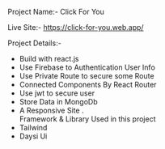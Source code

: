 Project Name:- Click For You

Live Site:- https://click-for-you.web.app/

Project Details:-
- Build with react.js
- Use Firebase to Authentication User Info
- Use Private Route to secure some Route
- Connected Components By React Router
- Use jwt to secure user
- Store Data in MongoDb
- A Responsive Site .\
Framework & Library Used in this project
- Tailwind
- Daysi Ui

